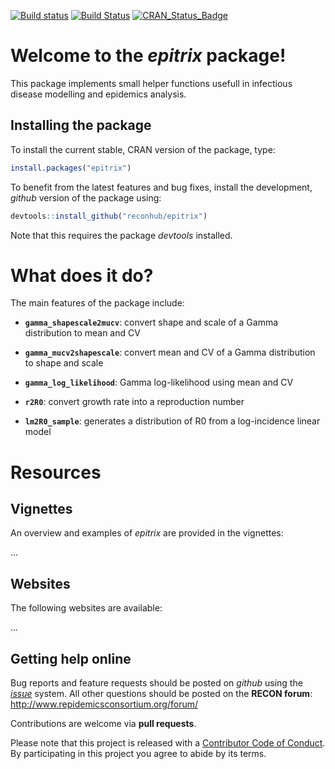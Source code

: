 
[![Build status](https://ci.appveyor.com/api/projects/status/0gb7evy0k4juox2b/branch/master?svg=true)](https://ci.appveyor.com/project/thibautjombart/epitrix/branch/master) [![Build Status](https://travis-ci.org/reconhub/epitrix.svg?branch=master)](https://travis-ci.org/reconhub/epitrix) [![CRAN\_Status\_Badge](http://www.r-pkg.org/badges/version/epitrix)](https://cran.r-project.org/package=epitrix)

Welcome to the *epitrix* package!
=================================

This package implements small helper functions usefull in infectious disease modelling and epidemics analysis.

Installing the package
----------------------

To install the current stable, CRAN version of the package, type:

``` r
install.packages("epitrix")
```

To benefit from the latest features and bug fixes, install the development, *github* version of the package using:

``` r
devtools::install_github("reconhub/epitrix")
```

Note that this requires the package *devtools* installed.

What does it do?
================

The main features of the package include:

-   **`gamma_shapescale2mucv`**: convert shape and scale of a Gamma distribution to mean and CV

-   **`gamma_mucv2shapescale`**: convert mean and CV of a Gamma distribution to shape and scale

-   **`gamma_log_likelihood`**: Gamma log-likelihood using mean and CV

-   **`r2R0`**: convert growth rate into a reproduction number

-   **`lm2R0_sample`**: generates a distribution of R0 from a log-incidence linear model

Resources
=========

Vignettes
---------

An overview and examples of *epitrix* are provided in the vignettes:

...

Websites
--------

The following websites are available:

...

Getting help online
-------------------

Bug reports and feature requests should be posted on *github* using the [*issue*](http://github.com/reconhub/epitrix/issues) system. All other questions should be posted on the **RECON forum**: <br> <http://www.repidemicsconsortium.org/forum/>

Contributions are welcome via **pull requests**.

Please note that this project is released with a [Contributor Code of Conduct](CONDUCT.md). By participating in this project you agree to abide by its terms.
